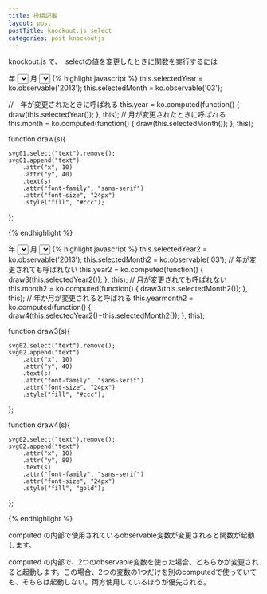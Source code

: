 ```yaml
---
title: 投稿記事
layout: post
postTitle: knockout.js select
categories: post knockoutjs
---
```


knockout.js で、　selectの値を変更したときに関数を実行するには

<div class="row">
  <div class="col-sm-6">
    <div id="svg01"></div>
      <span class="label">年</span>
      <select data-bind="options: years,
    　                    value: selectedYear,
     　                   valueAllowUnset: true">
      </select>
      <span class="label">月</span>
      <select data-bind="options: months,
                        value: selectedMonth,
                        valueAllowUnset: true">
      </select>
{% highlight javascript %}
  this.selectedYear = ko.observable('2013');
  this.selectedMonth = ko.observable('03');

  //　年が変更されたときに呼ばれる
  this.year = ko.computed(function() {
        draw(this.selectedYear());
  }, this);
  // 月が変更されたときに呼ばれる
  this.month = ko.computed(function() {
        draw(this.selectedMonth());
    }, this);
  
  function draw(s){

    svg01.select("text").remove();
    svg01.append("text")
        .attr("x", 10)
        .attr("y", 40)
        .text(s)
        .attr("font-family", "sans-serif")
        .attr("font-size", "24px")
        .style("fill", "#ccc");

  };

{% endhighlight %}
  </div>

  <div class="col-sm-6">
    <div id="svg02"></div>
      <span class="label">年</span>
      <select data-bind="options: years,
    　                    value: selectedYear2,
     　                   valueAllowUnset: true">
      </select>
      <span class="label">月</span>
      <select data-bind="options: months,
                        value: selectedMonth2,
                        valueAllowUnset: true">
      </select>
{% highlight javascript %}
  this.selectedYear2 = ko.observable('2013');
  this.selectedMonth2 = ko.observable('03');
  // 年が変更されても呼ばれない
  this.year2 = ko.computed(function() {
        draw3(this.selectedYear2());
  }, this);
  // 月が変更されても呼ばれない
  this.month2 = ko.computed(function() {
        draw3(this.selectedMonth2());
    }, this);
  // 年か月が変更されると呼ばれる  
  this.yearmonth2 = ko.computed(function() {
        draw4(this.selectedYear2()+this.selectedMonth2());
    }, this);

  function draw3(s){

    svg02.select("text").remove();
    svg02.append("text")
        .attr("x", 10)
        .attr("y", 40)
        .text(s)
        .attr("font-family", "sans-serif")
        .attr("font-size", "24px")
        .style("fill", "#ccc");

  };

  function draw4(s){

    svg02.select("text").remove();
    svg02.append("text")
        .attr("x", 10)
        .attr("y", 80)
        .text(s)
        .attr("font-family", "sans-serif")
        .attr("font-size", "24px")
        .style("fill", "gold");

  };

{% endhighlight %}
  </div>
</div>

computed の内部で使用されているobservable変数が変更されると関数が起動します。

computed の内部で、2つのobservable変数を使った場合、どちらかが変更されると起動します。この場合、2つの変数の1つだけを別のcomputedで使っていても、そちらは起動しない。両方使用しているほうが優先される。

<script src="http://d3js.org/d3.v3.min.js"></script>
<script src="{{site.url}}/js/knockout-3.1.0.js" charset="utf-8"></script>

<script type="text/javascript">
/**
  ApplicationViewModel
**/
function AppViewModel() {
  var width = 400,
     height = 100;


  var svg01 = d3.select("#svg01").append("svg")
                                .attr("width", width)
                                .attr("height", height);
  var svg02 = d3.select("#svg02").append("svg")
                                .attr("width", width)
                                .attr("height", height);

  years = ['2012','2013', '2014'];
  months = ['01','02','03'];

  this.selectedYear = ko.observable('2013');
  this.selectedMonth = ko.observable('03');
  this.selectedYear2 = ko.observable('2013');
  this.selectedMonth2 = ko.observable('03');

  this.year = ko.computed(function() {
        draw(this.selectedYear());
  }, this);

  this.month = ko.computed(function() {
        draw(this.selectedMonth());
    }, this);

  this.year2 = ko.computed(function() {
        draw(this.selectedYear2());
  }, this);
  this.month2 = ko.computed(function() {
        draw3(this.selectedMonth2());
    }, this);
  this.yearmonth2 = ko.computed(function() {
        draw4(this.selectedYear2()+this.selectedMonth2());
    }, this);

  
  function draw(s){

    svg01.select("text").remove();
    svg01.append("text")
        .attr("x", 10)
        .attr("y", 40)
        .text(s)
        .attr("font-family", "sans-serif")
        .attr("font-size", "24px")
        .style("fill", "#ccc");

  };

  function draw2(s){

    svg01.select("text").remove();
    svg01.append("text")
        .attr("x", 10)
        .attr("y", 80)
        .text(s)
        .attr("font-family", "sans-serif")
        .attr("font-size", "24px")
        .style("fill", "gold");

  };
  function draw3(s){

    svg02.select("text").remove();
    svg02.append("text")
        .attr("x", 10)
        .attr("y", 40)
        .text(s)
        .attr("font-family", "sans-serif")
        .attr("font-size", "24px")
        .style("fill", "#ccc");

  };

  function draw4(s){

    svg02.select("text").remove();
    svg02.append("text")
        .attr("x", 10)
        .attr("y", 80)
        .text(s)
        .attr("font-family", "sans-serif")
        .attr("font-size", "24px")
        .style("fill", "gold");

  };
  
};

// Activates knockout.js
ko.applyBindings(new AppViewModel());


</script>
